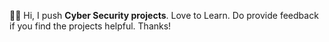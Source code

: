 👨‍💼️ Hi, I push **Cyber Security projects**. Love to Learn. Do provide feedback if you find the projects helpful. Thanks!

<!---
ttyagi08/ttyagi08 is a ✨ special ✨ repository because its `README.md` (this file) appears on your GitHub profile.
You can click the Preview link to take a look at your changes.
--->
